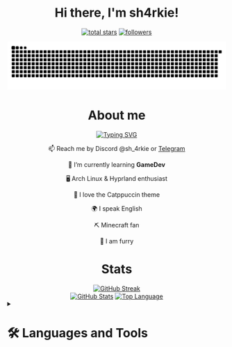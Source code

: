 <div id="header" align="center">
    <h1>Hi there, I'm sh4rkie!</h1>
</div>
<div align="center">
<p>
  <a href="https://github.com/sh4rkiex11?tab=repositories&sort=stargazers">
    <img alt="total stars" title="Total stars on GitHub" src="https://custom-icon-badges.demolab.com/github/stars/sh4rkiex11?color=FFDE21&style=for-the-badge&labelColor=488207&logo=star"/></a>
  <a href="https://github.com/sh4rkiex11?tab=followers">
    <img alt="followers" title="Follow me on Github" src="https://custom-icon-badges.demolab.com/github/followers/sh4rkiex11?color=236ad3&labelColor=1155ba&style=for-the-badge&logo=person-add&label=Followers&logoColor=white"/></a>
</p>
</div>
<div align="center">
<picture>
  <source media="(prefers-color-scheme: dark)" srcset="snake/github-snake-dark.svg" />
  <source media="(prefers-color-scheme: light)" srcset="snake/github-snake.svg" />
  <img alt="github-snake" src="snake/github-snake.svg" />
</picture>
</div>

<div align="center">
<h1> About me </h1>
<a href="https://git.io/typing-svg"><img src="https://readme-typing-svg.demolab.com?font=mono&pause=1000&center=true&vCenter=true&width=435&lines=Minecraft+fan%2C+arch+user%2C+furry%3A3" alt="Typing SVG" /></a>
</div>

<div align="center">
    
📫 Reach me by Discord @sh_4rkie or [Telegram](https://t.me/sh_4rkie)

</p>
<p> 🌱 I’m currently learning <b> GameDev </b> </p>
<p> 🖥️ Arch Linux & Hyprland enthusiast </p>
<p> 🎨 I love the Catppuccin theme </p>
<p> 🌍 I speak English </p>
<p> ⛏️ Minecraft fan </p>
<p> 🦊 I am furry </p>
</div>

<div align="center">
<h1> Stats </h1>
<a href="https://git.io/streak-stats"><img src="https://streak-stats.demolab.com?user=sh4rkiex11&theme=catppuccin-mocha" alt="GitHub Streak" /></a>
</div>

<div align="center">
<a href="streak"><img height="137px" align="center" alt="GitHub Stats" src="https://github-readme-stats.vercel.app/api?username=sh4rkiex11&count_private=true&show_icons=true&border_radius=5&include_all_commits=true&bg_color=1e1e2e&text_color=cdd6f4&icon_color=b4befe&title_color=94e2d5"/></a>
<a href="langs"><img height="137px" align="center" alt="Top Language" src="https://github-readme-stats.vercel.app/api/top-langs/?username=sh4rkiex11&layout=compact&line_height=21&border_radius=5&bg_color=1e1e2e&text_color=cdd6f4&icon_color=b4befe&title_color=94e2d5"/></a>
</div>

<div>
<details>
<summary><h1>🛠️ Languages and Tools</h1></summary>

### **📁 Productivity & Workflow**
[![Obsidian](https://img.shields.io/badge/Obsidian-%23483699.svg?&logo=obsidian&logoColor=white)](#)
[![Trello](https://img.shields.io/badge/Trello-0052CC?logo=trello&logoColor=fff)](#)
[![Google Drive](https://img.shields.io/badge/Google%20Drive-4285F4?logo=googledrive&logoColor=fff)](#)
[![Gmail](https://img.shields.io/badge/Gmail-D14836?logo=gmail&logoColor=white)](#)
[![Vercel](https://img.shields.io/badge/Vercel-%23000000.svg?logo=vercel&logoColor=white)](#)

### **💻 Development Tools**
[![Neovim](https://img.shields.io/badge/Neovim-57A143?logo=neovim&logoColor=fff)](#)
[![IntellijIdea](https://img.shields.io/badge/intellijidea-000?logo=intellijidea&logoColor=fff)](#)
[![PyCharm](https://img.shields.io/badge/PyCharm-000?logo=pycharm&logoColor=fff)](#)
[![Visual Studio Code](https://custom-icon-badges.demolab.com/badge/Visual%20Studio%20Code-0078d7.svg?logo=vsc&logoColor=white)](#)
[![Git](https://img.shields.io/badge/Git-F05032?logo=git&logoColor=fff)](#)
[![GitHub](https://img.shields.io/badge/GitHub-%23121011.svg?logo=github&logoColor=white)](#)

### **🎨 Design & Creativity**
[![Figma](https://img.shields.io/badge/Figma-F24E1E?logo=figma&logoColor=white)](#)
[![Krita](https://img.shields.io/badge/Krita-203759?logo=krita&logoColor=EEF37B)](#)

### **📚 Learning Platforms**
[![Exercism](https://img.shields.io/badge/exercism-000?logo=exercism&logoColor=fff)](#)
[![LeetCode](https://img.shields.io/badge/LeetCode-000000?logo=LeetCode&logoColor=#d16c06)](#)
[![Sololearn](https://img.shields.io/badge/sololearn-000?logo=sololearn&logoColor=fff)](#)

### **💾 Operating Systems**
[![Arch Linux](https://img.shields.io/badge/Arch%20Linux-1793D1?logo=arch-linux&logoColor=fff)](#)
[![macOS](https://img.shields.io/badge/macOS-000000?logo=apple&logoColor=F0F0F0)](#)
[![iOS](https://img.shields.io/badge/iOS-000000?&logo=apple&logoColor=white)](#)
[![Android](https://img.shields.io/badge/Android-3DDC84?logo=android&logoColor=white)](#)

### **🎮 Game Development**
[![Unity](https://img.shields.io/badge/Unity-%23000000.svg?logo=unity&logoColor=white)](#)
[![C++](https://img.shields.io/badge/C++-%2300599C.svg?logo=c%2B%2B&logoColor=white)](#)
[![C#](https://custom-icon-badges.demolab.com/badge/C%23-%23239120.svg?logo=cshrp&logoColor=white)](#)

### **🌐 Web & Programming Languages**
[![HTML](https://img.shields.io/badge/HTML-%23E34F26.svg?logo=html5&logoColor=white)](#)
[![CSS](https://img.shields.io/badge/CSS-1572B6?logo=css3&logoColor=fff)](#)
[![JavaScript](https://img.shields.io/badge/JavaScript-F7DF1E?logo=javascript&logoColor=000)](#)
[![Python](https://img.shields.io/badge/Python-3776AB?logo=python&logoColor=fff)](#)
[![Java](https://img.shields.io/badge/Java-%23ED8B00.svg?logo=openjdk&logoColor=white)](#)
[![Kotlin](https://img.shields.io/badge/Kotlin-%237F52FF.svg?logo=kotlin&logoColor=white)](#)
[![Go](https://img.shields.io/badge/Go-%2300ADD8.svg?&logo=go&logoColor=white)](#)
[![Markdown](https://img.shields.io/badge/Markdown-%23000000.svg?logo=markdown&logoColor=white)](#)

### **📱 Social & Entertainment**
[![Discord](https://img.shields.io/badge/Discord-%235865F2.svg?&logo=discord&logoColor=white)](#)
[![Reddit](https://img.shields.io/badge/Reddit-FF4500?logo=reddit&logoColor=white)](#)
[![Pinterest](https://img.shields.io/badge/Pinterest-%23E60023.svg?logo=Pinterest&logoColor=white)](#)
[![Spotify](https://img.shields.io/badge/Spotify-1ED760?logo=spotify&logoColor=white)](#)
[![Twitch](https://img.shields.io/badge/Twitch-%239146FF.svg?logo=Twitch&logoColor=white)](#)
[![X](https://img.shields.io/badge/X-%23000000.svg?logo=X&logoColor=white)](#)
[![YouTube](https://img.shields.io/badge/YouTube-%23FF0000.svg?logo=YouTube&logoColor=white)](#)
[![Netflix](https://img.shields.io/badge/Netflix-E50914?logo=netflix&logoColor=white)](#)
[![Apple TV](https://img.shields.io/badge/Apple%20TV-000000?logo=Apple%20TV&logoColor=white)](#)
[![Oculus](https://img.shields.io/badge/Oculus-%231A1A1A.svg?logo=oculus&logoColor=white)](#)

### **🌍 Browsers**
[![Firefox](https://img.shields.io/badge/Firefox-FF7139?logo=Firefox&logoColor=white)](#)
[![Google](https://img.shields.io/badge/Google-4285F4?logo=google&logoColor=white)](#)

</details>
</div>